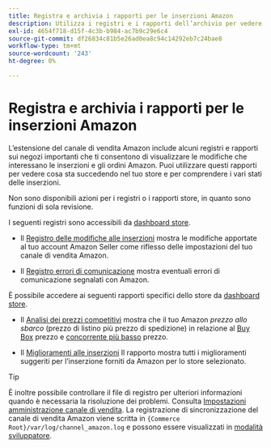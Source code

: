 ```yaml
---
title: Registra e archivia i rapporti per le inserzioni Amazon
description: Utilizza i registri e i rapporti dell’archivio per vedere cosa sta succedendo nel tuo archivio Adobe Commerce o Magento Open Source e nelle tue inserzioni Amazon Marketplace.
exl-id: 4654f718-d15f-4c3b-b984-ac7b9c29e6c4
source-git-commit: df26834c81b5e26ad0ea8c94c14292eb7c24bae8
workflow-type: tm+mt
source-wordcount: '243'
ht-degree: 0%

---
```


# Registra e archivia i rapporti per le inserzioni Amazon

L’estensione del canale di vendita Amazon include alcuni registri e rapporti sui negozi importanti che ti consentono di visualizzare le modifiche che interessano le inserzioni e gli ordini Amazon. Puoi utilizzare questi rapporti per vedere cosa sta succedendo nel tuo store e per comprendere i vari stati delle inserzioni.

Non sono disponibili azioni per i registri o i rapporti store, in quanto sono funzioni di sola revisione.

I seguenti registri sono accessibili da [dashboard store](./amazon-store-dashboard.md).

- Il [Registro delle modifiche alle inserzioni](./listing-changes-log.md) mostra le modifiche apportate al tuo account Amazon Seller come riflesso delle impostazioni del tuo canale di vendita Amazon.

- Il [Registro errori di comunicazione](./communication-errors-log.md) mostra eventuali errori di comunicazione segnalati con Amazon.

È possibile accedere ai seguenti rapporti specifici dello store da [dashboard store](./amazon-store-dashboard.md).

- Il [Analisi dei prezzi competitivi](./competitive-price-analysis.md) mostra che il tuo Amazon _prezzo allo sbarco_ (prezzo di listino più prezzo di spedizione) in relazione al [Buy Box](./buy-box-competitor-pricing.md) prezzo e [concorrente più basso](./lowest-competitor-pricing.md) prezzo.

- Il [Miglioramenti alle inserzioni](./listing-improvements.md) Il rapporto mostra tutti i miglioramenti suggeriti per l’inserzione forniti da Amazon per lo store selezionato.

>[!TIP]
>
>È inoltre possibile controllare il file di registro per ulteriori informazioni quando è necessaria la risoluzione dei problemi. Consulta [Impostazioni amministrazione canale di vendita](./sales-channel-settings.md). La registrazione di sincronizzazione del canale di vendita Amazon viene scritta in `{Commerce Root}/var/log/channel_amazon.log` e possono essere visualizzati in [modalità sviluppatore](https://experienceleague.adobe.com/docs/commerce-admin/systems/tools/developer-tools.html#operation-modes).

